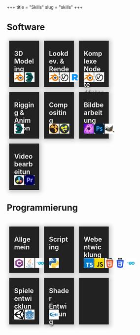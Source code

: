 +++
title = "Skills"
slug = "skills"
+++

# Software

<div style="float: left;">
<div class="responsive" style="background-image: url('./image/modeling.png');">
 <h2>3D Modeling</h2>


![blender](./appicons/blender.png)
![3DS Max](./appicons/3dsmax.png)

</div>

<div class="responsive" style="background-image: url('./image/rendering.png');">
 <h2>Lookdev. & Rendering</h2>

![blender](./appicons/blender.png)
![V-Ray](./appicons/vray.png)
![Renderman](./appicons/renderman.png)
![Luxcore](./appicons/luxcore.png)
![Arnold](./appicons/arnold.png)
</div>


<div class="responsive" style="background-image: url('./image/materials.png');">
 <h2>Komplexe Nodebasierte Materialien </h2>


![blender](./appicons/blender.png)
![V-Ray](./appicons/vray.png)
</div>

<div class="responsive" style="background-image: url('./image/rigging.png');">
 <h2>Rigging & Animation</h2>

![3DS Max](./appicons/3dsmax.png)
</div>

<div class="responsive" style="background-image: url('./image/compositing.png');">
 <h2>Compositing</h2>

![The Foundry Nuke](./appicons/nuke.png)
![Blackmagicdesign Fusion](./appicons/fusion.png)
</div>

<div class="responsive">

 <h2>Bildbearbeitung</h2>

![Affinity Photo](./appicons/affinity.png)
![Adobe Photoshop](./appicons/ps.png)
![Gimp](./appicons/gimp.png)
</div>

<div class="responsive" style="margin-bottom: 40px">
 <h2>Videobearbeitung</h2>

![DaVinci Resolve](./appicons/resolve.png)
![Adobe Premiere](./appicons/premiere.png)
</div>
</div style="float: left;">

<h1>Programmierung</h1>

<br>

<div>
<div class="responsive">
<h2>Allgemein</h2>

![C#](./appicons/cs.png)
![Java](./appicons/java.png)
![Golang](./appicons/go.png)
![C++](./appicons/c++.png)
![Git](./appicons/git.png)
</div>

<div class="responsive">
<h2>Scripting</h2>

![Python](./appicons/python.png)
</div>

<div class="responsive">
<h2>Webentwicklung</h2>

![Typescript](./appicons/typescript.png)
![Javascript](./appicons/javascript.png)
![HTML](./appicons/html.png)
![CSS](./appicons/css.png)
![Golang](./appicons/go.png)
</div>

<div class="responsive">
<h2>Spieleentwicklung</h2>

![Unity](./appicons/unity.png)
![Godot](./appicons/godot.png)
</div>

<div class="responsive">
<h2>Shader Entwicklung</h2>

![GLSL](./appicons/opengl.png)
</div>

<div class="responsive">
<h2></h2>
</div>
</div>

<script>

a = document.getElementsByClassName('responsive')
for (i in a){
   a[i].onmouseover=function(){console.log("a");}
   a[i].onmouseout=function(){/* code goes here */}
}

</script>

<style>
.page {
    width: 90%;
    max-width: 100%;
}   

* {
  box-sizing: border-box;
}

img {
    position: absolute;
    bottom: 16px;
    filter: saturate(100%);
    width: 32px;
}
img:nth-of-type(2) {left: 50px;}
img:nth-of-type(3) {left: 84px;}
img:nth-of-type(4) {left: 118px;}
img:nth-of-type(5) {left: 152px;}
img:nth-of-type(6) {left: 186px;}


.responsive {
  color: #eee;
  text-shadow: 2px 2px 4px #111;
  background: #222;
  margin: 8px;
  padding: 0px 16px;
  float: left;
  width: 24%;
  height: 150px;
  position: relative;
  text-align: bottom;
  background-size: cover;
  box-shadow: 2px 2px 13px 5px rgba(0, 0, 0, 0.2);
}


@media only screen and (max-width: 900px) {
  .responsive {
    width: 33.333%;
    margin: 6px 0;
  }
}

@media only screen and (max-width: 700px) {
  .responsive {
    width: 49.99999%;
    margin: 6px 0;
  }
}


@media only screen and (max-width: 500px) {
  .responsive {
    width: 100%;
  }
}

.clearfix:after {
  content: "";
  display: table;
  clear: both;
}
</style>
